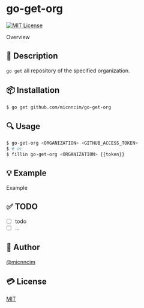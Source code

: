 # go-get-org
[![MIT License](http://img.shields.io/badge/license-MIT-blue.svg?style=flat)](LICENSE)

Overview

## :memo: Description

`go get` all repository of the specified organization.

## :package: Installation

```
$ go get github.com/micnncim/go-get-org
```

## :mag: Usage

```sh
$ go-get-org <ORGANIZATION> <GITHUB_ACCESS_TOKEN>
$ # or
$ fillin go-get-org <ORGANIZATION> {{token}}
```

## :bulb: Example

Example

## :white_check_mark: TODO

- [ ] todo
- [ ] ...

## :bust_in_silhouette: Author

[@micnncim](https://twitter.com/micnncim)

## :credit_card: License

[MIT](./LICENSE)